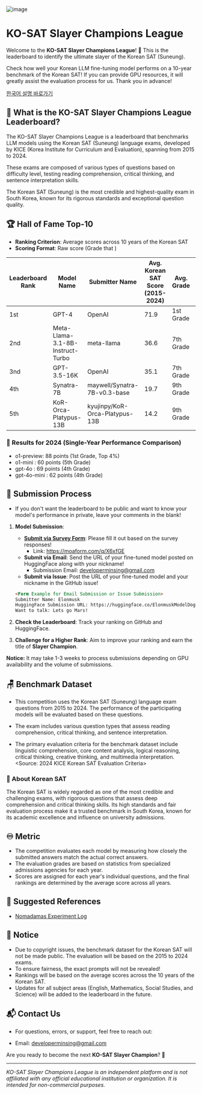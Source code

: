 ![image](https://github.com/user-attachments/assets/a71e95a5-34f6-4a5b-b698-54560c7a09d6)


# KO-SAT Slayer Champions League

Welcome to the **KO-SAT Slayer Champions League**! 🚀 This is the leaderboard to identify the ultimate slayer of the
Korean SAT (Suneung).

Check how well your Korean LLM fine-tuning model performs on a 10-year benchmark of the Korean SAT! If you can provide
GPU resources, it will greatly assist the evaluation process for us. Thank you in advance!

[한국어 설명 바로가기](https://github.com/minsing-jin/KO-SAT_Slayer_Champions_League/blob/main/Korean_README.md)

## 🎯 What is the KO-SAT Slayer Champions League Leaderboard?

The KO-SAT Slayer Champions League is a leaderboard that benchmarks LLM models using the Korean SAT (Suneung) language
exams, developed by KICE (Korea Institute for Curriculum and Evaluation), spanning from 2015 to 2024.

These exams are composed of various types of questions based on difficulty level, testing reading comprehension,
critical thinking, and sentence interpretation skills.

The Korean SAT (Suneung) is the most credible and highest-quality exam in South Korea, known for its rigorous standards
and exceptional question quality.

## 🏆 Hall of Fame Top-10

- **Ranking Criterion**: Average scores across 10 years of the Korean SAT
- **Scoring Format**: Raw score (Grade that )

| Leaderboard Rank | Model Name                       | Submitter Name                 | Avg. Korean SAT Score (2015-2024) | Avg. Grade | 2024 SAT | 2023 SAT | 2022 SAT | 2021 SAT | 2020 SAT | 2019 SAT | 2018 SAT | 2017 SAT | 2016 SAT | 2015 SAT | URL                                                           |
|------------------|----------------------------------|--------------------------------|-----------------------------------|------------|:--------:|:--------:|:--------:|:--------:|:--------:|:--------:|:--------:|:--------:|:--------:|:--------:|---------------------------------------------------------------|
| 1st              | GPT-4                            | OpenAI                         | 71.9                              | 1st Grade  |  62(4)   |  83(3)   |  62(4)   |  56(5)   |  74(4)   |  72(3)   |  82(3)   |  66(5)   |  84(3)   |  78(4)   | [Link](https://openai.com/)                                   |
| 2nd              | Meta-Llama-3.1-8B-Instruct-Turbo | meta-llama                     | 36.6                              | 7th Grade  |  49(6)   |  31(7)   |  36(7)   |  31(8)   |  36(7)   |  25(8)   |  38(7)   |  38(7)   |  37(7)   |  45(7)   | [Link](https://openai.com/)                                   |
| 3nd              | GPT-3.5-16K                      | OpenAI                         | 35.1                              | 7th Grade  |  26(7)   |  46(5)   |  44(6)   |  24(8)   |  35(7)   |  31(7)   |  37(7)   |  32(8)   |  44(7)   |  32(8)   | [Link](https://openai.com/)                                   |
| 4th              | Synatra-7B                       | maywell/Synatra-7B-v0.3-base   | 19.7                              | 9th Grade  |  13(9)   |  22(8)   |  22(8)   |  15(9)   |  19(9)   |  21(9)   |  24(8)   |  20(9)   |  16(9)   |  25(9)   | [Link](https://huggingface.co/maywell/Synatra-7B-v0.3-base)   |
| 5th              | KoR-Orca-Platypus-13B            | kyujinpy/KoR-Orca-Platypus-13B | 14.2                              | 9th Grade  |  11(9)   |  17(9)   |  19(9)   |   7(9)   |  11(9)   |  13(9)   |  11(9)   |  15(9)   |  17(9)   |  21(9)   | [Link](https://huggingface.co/kyujinpy/KoR-Orca-Platypus-13B) |

### 📗 Results for 2024 (Single-Year Performance Comparison)

- o1-preview: 88 points (1st Grade, Top 4%)
- o1-mini : 60 points (5th Grade)
- gpt-4o : 69 points (4th Grade)
- gpt-4o-mini : 62 points (4th Grade)

## 🏅 Submission Process

- If you don't want the leaderboard to be public and want to know your model's performance in private, leave your
  comments in the blank!

1. **Model Submission**:
    - **[Submit via Survey Form](https://moaform.com/q/X6xfGE)**: Please fill it out based on the survey responses!
        - Link: https://moaform.com/q/X6xfGE
    - **Submit via Email**: Send the URL of your fine-tuned model posted on HuggingFace along with your nickname!
        - Submission Email: developerminsing@gmail.com
    - **Submit via Issue**: Post the URL of your fine-tuned model and your nickname in the GitHub issue!
    ```markdown
   <Form Example for Email Submission or Issue Submission>
    Submitter Name: Elonmusk
    HuggingFace Submission URL: https://huggingface.co/ElonmuskModelDogeletsgo
    Want to talk: Lets go Mars!
    ```
2. **Check the Leaderboard**: Track your ranking on GitHub and HuggingFace.

3. **Challenge for a Higher Rank**: Aim to improve your ranking and earn the title of **Slayer Champion**.

**Notice:** It may take 1-3 weeks to process submissions depending on GPU availability and the volume of submissions.

## 🪑 Benchmark Dataset

- This competition uses the Korean SAT (Suneung) language exam questions from 2015 to 2024. The performance of the
  participating models will be evaluated based on these questions.

- The exam includes various question types that assess reading comprehension, critical thinking, and sentence
  interpretation.

- The primary evaluation criteria for the benchmark dataset include linguistic comprehension, core content analysis,
  logical reasoning, critical thinking, creative thinking, and multimedia interpretation.
  <Source: 2024 KICE Korean SAT Evaluation Criteria>


### 🙋‍ About Korean SAT

The Korean SAT is widely regarded as one of the most credible and challenging exams, with rigorous questions that assess
deep comprehension and critical thinking skills.
Its high standards and fair evaluation process make it a trusted benchmark in South Korea, known for its academic
excellence and influence on university admissions.

## ♾️ Metric

- The competition evaluates each model by measuring how closely the submitted answers match the actual correct answers.
- The evaluation grades are based on statistics from specialized admissions agencies for each year.
- Scores are assigned for each year's individual questions, and the final rankings are determined by the average score
  across all years.

## 📗 Suggested References

- [Nomadamas Experiment Log](https://github.com/NomaDamas/KICE_slayer_AI_Korean?tab=readme-ov-file#5-%ED%98%95%EC%8B%9D-%EC%A7%80%EC%A0%95-%ED%94%84%EB%A1%AC%ED%94%84%ED%8A%B8)

## 📰 Notice

- Due to copyright issues, the benchmark dataset for the Korean SAT will not be made public. The evaluation will be
  based on the 2015 to 2024 exams.
- To ensure fairness, the exact prompts will not be revealed!
- Rankings will be based on the average scores across the 10 years of the Korean SAT.
- Updates for all subject areas (English, Mathematics, Social Studies, and Science) will be added to the leaderboard in
  the future.

## 📬 Contact Us

- For questions, errors, or support, feel free to reach out:

- Email: developerminsing@gmail.com

Are you ready to become the next **KO-SAT Slayer Champion**? 💪

---

_KO-SAT Slayer Champions League is an independent platform and is not affiliated with any official educational
institution or organization. It is intended for non-commercial purposes._